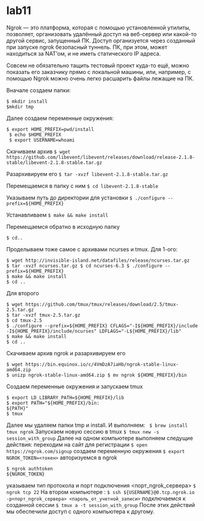 # lab11

Ngrok — это платформа, которая с помощью установленной утилиты, позволяет, организовать удалённый доступ на веб-сервер или какой-то другой сервис, запущенный ПК. Доступ организуется через созданный при запуске ngrok безопасный туннель. ПК, при этом, может находиться за NAT’ом, и не иметь статического IP адреса.

Совсем не обязательно тащить тестовый проект куда-то ещё, можно показать его заказчику прямо с локальной машины, или, например, с помощью Ngrok можно очень легко расшарить файлы лежащие на ПК.

Вначале создаем папки: 
```
$ mkdir install 
$mkdir tmp 
```

Далее создаем переменные окружения: 
```
$ export HOME_PREFIX=pwd/install
 $ echo $HOME_PREFIX
 $ export USERNAME=whoami 
```

Скачиваем архив 
```$ wget https://github.com/libevent/libevent/releases/download/release-2.1.8-stable/libevent-2.1.8-stable.tar.gz```

Разархивируем его 
```$ tar -xvzf libevent-2.1.8-stable.tar.gz```

Перемещаемся в папку с ним 
```$ cd libevent-2.1.8-stable```

Указываем путь до директории для установки 
```$ ./configure --prefix=${HOME_PREFIX}```

Устанавливаем 
```$ make && make install```

Перемещаемся обратно в исходную папку
```
$ cd..
```
Проделываем тоже самое с архивами ncurses и tmux. Для 1-ого:
```
$ wget http://invisible-island.net/datafiles/release/ncurses.tar.gz 
$ tar -xvzf ncurses.tar.gz $ cd ncurses-6.3 $ ./configure --prefix=${HOME_PREFIX} 
$ make && make install 
$ cd .. 
```
Для второго 
```
$ wget https://github.com/tmux/tmux/releases/download/2.5/tmux-2.5.tar.gz 
$ tar -xvzf tmux-2.5.tar.gz 
$ cd tmux-2.5 
$ ./configure --prefix=${HOME_PREFIX} CFLAGS="-I${HOME_PREFIX}/include -I${HOME_PREFIX}/include/ncurses" LDFLAGS="-L${HOME_PREFIX}/lib" 
$ make && make install 
$ cd .. 
```
Скачиваем архив ngrok и разархивируем его 
```
$ wget https://bin.equinox.io/c/4VmDzA7iaHb/ngrok-stable-linux-amd64.zip 
$ unizp ngrok-stable-linux-amd64.zip $ mv ngrok ${HOME_PREFIX}/bin 
```
Создаем переменные окружения и запускаем tmux 
```
$ export LD_LIBRARY_PATH=${HOME_PREFIX}/lib 
$ export PATH="${HOME_PREFIX}/bin:
${PATH}" 
$ tmux
```
Далее мы удаляем папки tmp и install. 
И выполняем: ``` $ brew install tmux ngrok```
Запускаем новую сессию в tmux ``` $ tmux new -s session_with_group ``` 
Далее на одном компьютере выполняем следущие действия: переходим на сайт для регистрации 
```$ open https://ngrok.com/signup``` 
создаем переменную окружения 
```$ export NGROK_TOKEN=<токен>```
авторизуемся в ngrok 
```
$ ngrok authtoken
${NGROK_TOKEN}
```
указываем тип протокола и порт подключения <порт_ngrok_сервера> ```$ ngrok tcp 22```
На втором компьютере : ```$ ssh ${USERNAME}@0.tcp.ngrok.io -p<порт_ngrok_сервера> <пароль_от_учетной_записи>```
подключаемся к созданной сессии ```$ tmux a -t session_with_group```
 После этих действий мы обеспечили доступ с одного компьютера к другому.
